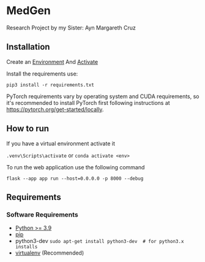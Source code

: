 # MedGen
Research Project by my Sister: Ayn Margareth Cruz

## Installation

Create an [Environment](https://flask.palletsprojects.com/en/3.0.x/installation/#create-an-environment) And [Activate](https://flask.palletsprojects.com/en/3.0.x/installation/#activate-the-environment)

Install the requirements use:

`pip3 install -r requirements.txt`

PyTorch requirements vary by operating system and CUDA requirements, so it's recommended to install PyTorch first following instructions at https://pytorch.org/get-started/locally.

## How to run

If you have a virtual environment activate it

`.venv\Scripts\activate`
or
`conda activate <env>`

To run the web application use the following command

`flask --app app run --host=0.0.0.0 -p 8000 --debug`


## Requirements
### Software Requirements

- [Python >= 3.9](http://docs.python-guide.org/en/latest/starting/installation/)
- [pip](https://pip.pypa.io/en/stable/installation/)
- python3-dev `sudo apt-get install python3-dev  # for python3.x installs`
- [virtualenv](https://flask.palletsprojects.com/en/3.0.x/installation/#) (Recommended)
